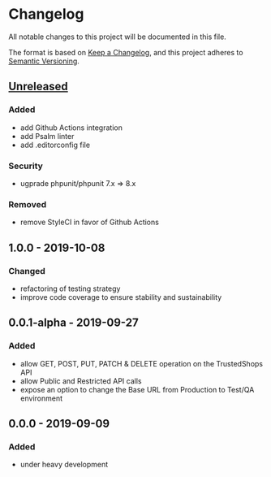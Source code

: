 # Changelog
All notable changes to this project will be documented in this file.

The format is based on [Keep a Changelog](https://keepachangelog.com/en/1.0.0/),
and this project adheres to [Semantic Versioning](https://semver.org/spec/v2.0.0.html).

## [Unreleased]
### Added
- add Github Actions integration
- add Psalm linter
- add .editorconfig file

### Security
- ugprade phpunit/phpunit 7.x => 8.x

### Removed
- remove StyleCI in favor of Github Actions

## 1.0.0 - 2019-10-08
### Changed
- refactoring of testing strategy
- improve code coverage to ensure stability and sustainability

## 0.0.1-alpha - 2019-09-27
### Added
- allow GET, POST, PUT, PATCH & DELETE operation on the TrustedShops API
- allow Public and Restricted API calls
- expose an option to change the Base URL from Production to Test/QA environment

## 0.0.0 - 2019-09-09
### Added
- under heavy development

[Unreleased]: https://github.com/antistatique/trustedshops-php-sdk/compare/1.0.0...HEAD
